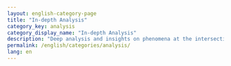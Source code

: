```yaml
---
layout: english-category-page
title: "In-depth Analysis"
category_key: analysis
category_display_name: "In-depth Analysis"
description: "Deep analysis and insights on phenomena at the intersection of technology and society"
permalink: /english/categories/analysis/
lang: en
---
```


<!-- Category page content is automatically generated by the layout -->